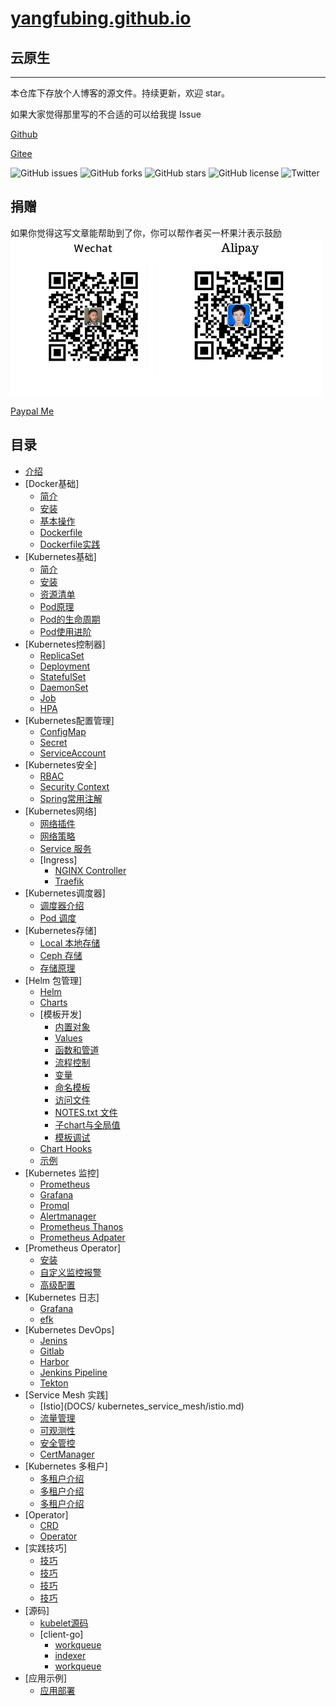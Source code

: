 # [yangfubing.github.io](https://yangfubing.github.io)

## 云原生

---
本仓库下存放个人博客的源文件。持续更新，欢迎 star。

如果大家觉得那里写的不合适的可以给我提 Issue

[Github](https://github.com/burningmyself)

[Gitee](https://gitee.com/https://gitee.com/burningmyself)

![GitHub issues](https://img.shields.io/github/issues/burningmyself/burningmyself.github.io)
![GitHub forks](https://img.shields.io/github/forks/burningmyself/burningmyself.github.io)
![GitHub stars](https://img.shields.io/github/stars/burningmyself/burningmyself.github.io)
![GitHub license](https://img.shields.io/github/license/burningmyself/burningmyself.github.io)
![Twitter](https://img.shields.io/twitter/url?url=https%3A%2F%2Fgithub.com%2Fburningmyself%2Fburningmyself.github.io)

## 捐赠

如果你觉得这写文章能帮助到了你，你可以帮作者买一杯果汁表示鼓励
![pay](docs/assets/pay.png)

[Paypal Me](https]//paypal.me/yangfubing)

## 目录

* [介绍](docs/index.md)
* [Docker基础]
  * [简介](docs/docker/overview.md)
  * [安装](docs/docker/install.md)
  * [基本操作](docs/docker/basic.md)
  * [Dockerfile](docs/docker/dockerfile_usage.md)
  * [Dockerfile实践](docs/docker/dockerfile_practice.md)
* [Kubernetes基础]
  * [简介](docs/kubernetes_basic/overview.md)
  * [安装](docs/kubernetes_basic/install.md)  
  * [资源清单](docs/kubernetes_basic/yaml.md)  
  * [Pod原理](docs/kubernetes_basic/pod.md)
  * [Pod的生命周期](docs/kubernetes_basic/pod_life.md)
  * [Pod使用进阶](docs/kubernetes_basic/pod_deep.md)
* [Kubernetes控制器]
  * [ReplicaSet](docs/kubernetes_controller/replicaset.md)
  * [Deployment](docs/kubernetes_controller/deployment.md)
  * [StatefulSet](docs/kubernetes_controller/statefulset.md)
  * [DaemonSet](docs/kubernetes_controller/daemonset.md)
  * [Job](docs/kubernetes_controller/job.md)
  * [HPA](docs/kubernetes_controller/hpa.md)
* [Kubernetes配置管理]
  * [ConfigMap](docs/kubernetes_config/config_map.md)
  * [Secret](docs/kubernetes_config/secret.md)
  * [ServiceAccount](docs/kubernetes_config/service_account.md)
* [Kubernetes安全]  
  * [RBAC](docs/kubernetes_security/rbac.md)
  * [Security Context](docs/kubernetes_security/security_context.md)
  * [Spring常用注解](docs/kubernetes_security/admission.md)
* [Kubernetes网络]
  * [网络插件](docs/kubernetes_network/flannel.md)
  * [网络策略](docs/kubernetes_network/policy.md)
  * [Service 服务](docs/kubernetes_network/service.md)
  * [Ingress]
    * [NGINX Controller](docs/kubernetes_network/ingress/nginx.md)
    * [Traefik](docs/kubernetes_network/ingress/traefik.md)
* [Kubernetes调度器]
  * [调度器介绍](docs/kubernetes_scheduler/overview.md)
  * [Pod 调度](docs/kubernetes_scheduler/usage.md)
* [Kubernetes存储]  
  * [Local 本地存储](docs/kubernetes_stroage/local.md)
  * [Ceph 存储](docs/kubernetes_stroage/ceph.md)
  * [存储原理](docs/kubernetes_stroage/csi.md)
* [Helm 包管理]
  * [Helm](DOCS/kubernetes_package/helm.md)
  * [Charts](DOCS/kubernetes_package/charts.md)
  * [模板开发]
    * [内置对象](DOCS/kubernetes_package/templates/objects.md)
    * [Values](DOCS/kubernetes_package/templates/values.md)
    * [函数和管道](DOCS/kubernetes_package/templates/function.md)
    * [流程控制](DOCS/kubernetes_package/templates/flow.md)
    * [变量](DOCS/kubernetes_package/templates/variables.md)
    * [命名模板](DOCS/kubernetes_package/templates/named_templates.md)
    * [访问文件](DOCS/kubernetes_package/templates/access_files.md)
    * [NOTES.txt 文件](DOCS/kubernetes_package/templates/notes_files.md)
    * [子chart与全局值](DOCS/kubernetes_package/templates/subcharts_and_globals.md)
    * [模板调试](DOCS/kubernetes_package/templates/debug.md)
  * [Chart Hooks](DOCS/kubernetes_package/chart_hooks.md)
  * [示例](DOCS/kubernetes_package/example.md)
* [Kubernetes 监控]
  * [Prometheus](DOCS/kubernetes_monitor/prometheus.md)
  * [Grafana](DOCS/kubernetes_monitor/grafana.md)
  * [Promql](DOCS/kubernetes_monitor/promql.md)
  * [Alertmanager](DOCS/kubernetes_monitor/alertmanager.md)
  * [Prometheus Thanos](DOCS/kubernetes_monitor/thanos.md)
  * [Prometheus Adpater](DOCS/kubernetes_monitor/adapter.md)
* [Prometheus Operator]
  * [安装](DOCS/kubernetes_monitor/operator/install.md)
  * [自定义监控报警](DOCS/kubernetes_monitor/operator/custom.md)
  * [高级配置](DOCS/kubernetes_monitor/operator/advance.md)  
* [Kubernetes 日志]
  * [Grafana](DOCS/kubernetes_logs/architec.md)
  * [efk](DOCS/kubernetes_logs/efk.md)
* [Kubernetes DevOps]
  * [Jenins](DOCS/kubernetes_devops/jenkins.md)
  * [Gitlab](DOCS/kubernetes_devops/gitlab.md)
  * [Harbor](DOCS/kubernetes_devops/harbor.md)
  * [Jenkins Pipeline](DOCS/kubernetes_devops/jenkins_pipeline.md)
  * [Tekton](DOCS/kubernetes_devops/token.md)
* [Service Mesh 实践]
  * [Istio](DOCS/ kubernetes_service_mesh/istio.md)
  * [流量管理](DOCS/kubernetes_service_mesh/traffic.md)
  * [可观测性](DOCS/kubernetes_service_mesh/observability.md)
  * [安全管控](DOCS/kubernetes_service_mesh/security.md)
  * [CertManager](DOCS/kubernetes_service_mesh/cert_manager.md)
* [Kubernetes 多租户]
  * [多租户介绍](DOCS/kubernetes_tenant/tenant.md)
  * [多租户介绍](DOCS/kubernetes_tenant/quota.md)
  * [多租户介绍](DOCS/kubernetes_tenant/psp.md)
* [Operator]
  * [CRD](DOCS/kubernetes_operator/crd.md)
  * [Operator](DOCS/kubernetes_operator/operator.md)
* [实践技巧]
  * [技巧](DOCS/kubernetes_maintain/skill.md)  
  * [技巧](DOCS/kubernetes_maintain/update.md)
  * [技巧](DOCS/kubernetes_maintain/update_cluster.md)
  * [技巧](DOCS/kubernetes_maintain/reserved.md)
* [源码]
  * [kubelet源码](DOCS/kubernetes_code/kubelet.md)
  * [client-go]
    * [workqueue](DOCS/kubernetes_code/client_go/workqueue.md)
    * [indexer](DOCS/kubernetes_code/client_go/indexer.md)
    * [workqueue](DOCS/kubernetes_code/client_go/deltafifo.md)
* [应用示例]
  * [应用部署](DOCS/kubernetes_example/wordpress.md)
